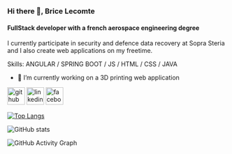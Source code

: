 ### Hi there 👋, Brice Lecomte
#### FullStack developer with a french aerospace engineering degree
I currently participate in security and defence data recovery at Sopra Steria and I also create web applications on my freetime.

Skills: ANGULAR / SPRING BOOT / JS / HTML / CSS / JAVA

- 🔭 I’m currently working on a 3D printing web application 


[<img src='https://cdn.jsdelivr.net/npm/simple-icons@3.0.1/icons/github.svg' alt='github' height='40'>](https://github.com/Brice150)  [<img src='https://cdn.jsdelivr.net/npm/simple-icons@3.0.1/icons/linkedin.svg' alt='linkedin' height='40'>](https://www.linkedin.com/in/brice-lecomte/)  [<img src='https://cdn.jsdelivr.net/npm/simple-icons@3.0.1/icons/facebook.svg' alt='facebook' height='40'>](https://www.facebook.com/brice.lecomte0)  

[![Top Langs](https://github-readme-stats.vercel.app/api/top-langs/?username=Brice150)](https://github.com/anuraghazra/github-readme-stats)

![GitHub stats](https://github-readme-stats.vercel.app/api?username=Brice150&show_icons=true&count_private=true)  

![GitHub Activity Graph](https://activity-graph.herokuapp.com/graph?username=Brice150)  
